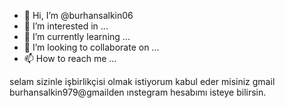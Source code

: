 - 👋 Hi, I’m @burhansalkin06
- 👀 I’m interested in ...
- 🌱 I’m currently learning ...
- 💞️ I’m looking to collaborate on ...
- 📫 How to reach me ...

<!---
burhansalkin06/burhansalkin06 is a ✨ special ✨ repository because its `README.md` (this file) appears on your GitHub profile.
You can click the Preview link to take a look at your changes.
--->
selam
sizinle işbirlikçisi olmak istiyorum kabul eder misiniz  gmail burhansalkin979@gmailden ınstegram hesabımı isteye bilirsin.

